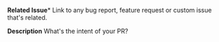**Related Issue***
Link to any bug report, feature request or custom issue that's related.

**Description**
What's the intent of your PR?
